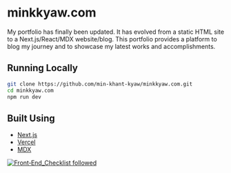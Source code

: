 # minkkyaw.com

My portfolio has finally been updated. It has evolved from a static HTML site to a Next.js/React/MDX website/blog. This portfolio provides a platform to blog my journey and to showcase my latest works and accomplishments.

## Running Locally

```bash
git clone https://github.com/min-khant-kyaw/minkkyaw.com.git
cd minkkyaw.com
npm run dev
```

## Built Using

- [Next.js](https://nextjs.org/)
- [Vercel](https://vercel.com)
- [MDX](https://github.com/mdx-js/mdx)




[![Front‑End_Checklist followed](https://img.shields.io/badge/Front‑End_Checklist-followed-brightgreen.svg)](https://github.com/thedaviddias/Front-End-Checklist/)